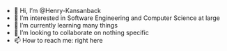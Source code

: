 - 👋 Hi, I’m @Henry-Kansanback
- 👀 I’m interested in Software Engineering and Computer Science at large
- 🌱 I’m currently learning many things
- 💞️ I’m looking to collaborate on nothing specific
- 📫 How to reach me: right here

